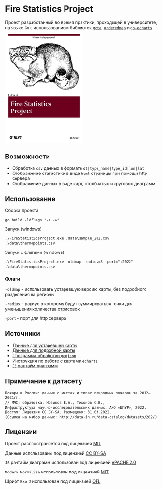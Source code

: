# Fire Statistics Project

Проект разработанный во время практики, проходящей в университете, на языке `Go` с использованием библиотек [`gota`](https://github.com/go-gota/gota), [`orderedmap`](https://github.com/elliotchance/orderedmap) и [`go-echarts`](https://github.com/go-echarts/go-echarts)

<img src='assets/images/meme.png' width='256px'>


## Возможности

- Обработка `csv` данных в формате `dt|type_name|type_id|lon|lat`
- Отображение статистики в виде `html` страницы при помощи http сервера
- Отображение данных в виде карт, столбчатых и круговых диаграмм


## Использование

Сборка проекта

```
go build -ldflags "-s -w"
```

Запуск (windows)

```
.\FireStatisticsProject.exe .data\sample_202.csv .\data\thermopoints.csv
```

Запуск c флагами (windows)

```
.\FireStatisticsProject.exe -oldmap -radius=3 -port=":2022" .\data\thermopoints.csv
```

### Флаги

`-oldmap` - использовать устаревшую версию карты, без подробного разделения на регионы

`-radius` - радиус в которому будут суммироваться точки для уменьшения количества отрисовок

`-port` - порт для http сервера


## Источники

- [Данные для устаревшей карты](https://github.com/echarts-maps/echarts-countries-js)
- [Данные для подробной карты](https://github.com/timurkanaz/Russia_geojson_OSM)
- [Программа обработки `geojson`](https://github.com/echarts-maps/echarts-mapmaker)
- [Инструкция по работе с картами `echarts`](https://echarts-maps.github.io/echarts-geomapping-book-en/)
- [`JS` рантайм диаграмм](https://github.com/go-echarts/go-echarts-assets)


## Примечание к датасету

```
Пожары в России: данные о местах и типах природных пожаров за 2012–2021гг.
// МЧС; обработка: Новиков В.А., Тихонов С.В.,
Инфраструктура научно-исследовательских данных. АНО «ЦПУР», 2022.
Доступ: Лицензия CC BY-SA. Размещено: 31.03.2022.
(Ссылка на набор данных: http://data-in.ru/data-catalog/datasets/202/)
```


## Лицензии

Проект распространяется под лицензией [MIT](LICENSE)

Данные использованы под лицензией [CC BY-SA](https://wiki.data-in.ru/index.php/Лицензия_обезличенных_датасетов_с_возможностью_скачивания)

`JS` рантайм диаграмм использован под лицензией [APACHE 2.0](https://www.apache.org/licenses/LICENSE-2.0)

`Modern Normalize` использован под лицензией [MIT](https://github.com/sindresorhus/modern-normalize/blob/main/license)

Шрифт `Exo 2` использован под лицензией [OFL](https://scripts.sil.org/cms/scripts/page.php?site_id=nrsi&id=OFL)